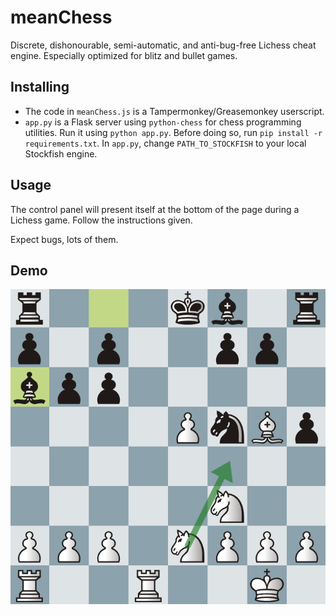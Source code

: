 # meanChess
Discrete, dishonourable, semi-automatic, and anti-bug-free Lichess cheat engine. Especially optimized for blitz and bullet games.

## Installing
* The code in `meanChess.js` is a Tampermonkey/Greasemonkey userscript. 
* `app.py` is a Flask server using `python-chess` for chess programming utilities. Run it using `python app.py`. Before doing so, run `pip install -r requirements.txt`. In `app.py`, change `PATH_TO_STOCKFISH` to your local Stockfish engine.

## Usage
The control panel will present itself at the bottom of the page during a Lichess game. Follow the instructions given.

Expect bugs, lots of them.

## Demo
![Lichess cheat demo](/demo/demo.png)
